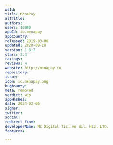 ```yaml
---
wsId: 
title: MenaPay
altTitle: 
authors: 
users: 10000
appId: io.menapay
appCountry: 
released: 2019-03-08
updated: 2020-09-18
version: 1.8.7
stars: 3.4
ratings: 
reviews: 4
website: http://menapay.io
repository: 
issue: 
icon: io.menapay.png
bugbounty: 
meta: removed
verdict: wip
appHashes: 
date: 2024-02-05
signer: 
twitter: 
social: 
redirect_from: 
developerName: MC Digital Tic. ve Bil. Hiz. LTD.
features: 

---
```


